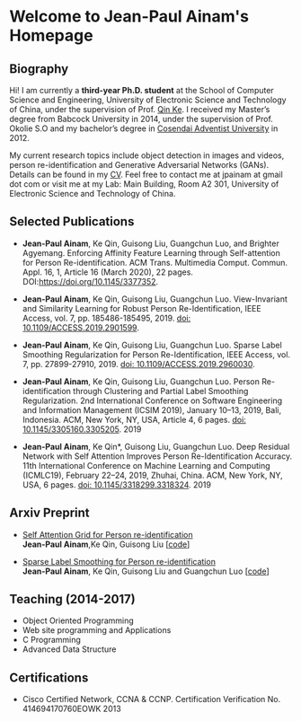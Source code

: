 # Welcome to Jean-Paul Ainam's Homepage

## Biography

Hi! I am currently a **third-year Ph.D. student** at the School of Computer Science and Engineering, University of Electronic Science and Technology of China, under the supervision of Prof. <a href="https://scholar.google.com/citations?user=YevGUDgAAAAJ&hl=en" target="_blank">Qin Ke</a>. I received my Master’s degree from Babcock University in 2014, under the supervision of Prof. Okolie S.O and my bachelor’s degree in <a href="https//:www.uacosendai-edu.net" target="_blank">Cosendai Adventist University</a> in 2012.

My current research topics include object detection in images and videos, person re-identification and Generative Adversarial Networks (GANs).
Details can be found in my <a target="_blank" href="https://1drv.ms/b/s!Avwfb9nLRWEykmJ0tpu7NWUCU9u_">CV</a>. Feel free to contact me at jpainam at gmail dot com or visit me at my Lab: Main Building, Room A2 301, University of Electronic Science and Technology of China.

## Selected Publications
* **Jean-Paul Ainam**, Ke Qin, Guisong Liu, Guangchun Luo, and Brighter Agyemang. Enforcing Affinity Feature Learning through Self-attention for Person Re-identification. ACM Trans. Multimedia Comput. Commun. Appl. 16, 1, Article 16 (March 2020), 22 pages. DOI:<a href="https://dl.acm.org/doi/10.1145/3377352"  target="_blank">https://doi.org/10.1145/3377352</a>. 

* **Jean-Paul Ainam**, Ke Qin, Guisong Liu, Guangchun Luo. View-Invariant and Similarity Learning for Robust Person Re-Identification, IEEE Access, vol. 7, pp. 185486-185495, 2019. <a target="_blank" href="https://doi.org/10.1109/ACCESS.2019.2901599">doi: 10.1109/ACCESS.2019.2901599</a>. 

* **Jean-Paul Ainam**, Ke Qin, Guisong Liu, Guangchun Luo. Sparse Label Smoothing Regularization for Person Re-Identification, IEEE Access, vol. 7, pp. 27899-27910, 2019. <a target="_blank" href="https://doi.org/10.1109/ACCESS.2019.2960030">doi: 10.1109/ACCESS.2019.2960030</a>. 


* **Jean-Paul Ainam**, Ke Qin, Guisong Liu, Guangchun Luo. Person Re-identification through Clustering and Partial Label Smoothing Regularization. 2nd International Conference on Software Engineering and Information Management (ICSIM 2019), January 10–13, 2019, Bali, Indonesia. ACM, New York, NY, USA, Article 4, 6 pages. <a target="_blank" href="https://dl.acm.org/citation.cfm?id=3305205">doi: 10.1145/3305160.3305205</a>. 2019

* **Jean-Paul Ainam**, Ke Qin*, Guisong Liu, Guangchun Luo. Deep Residual Network with Self Attention Improves Person Re-Identification Accuracy. 11th International Conference on Machine Learning and Computing (ICMLC19), February 22–24, 2019, Zhuhai, China. ACM, New York, NY, USA, 6 pages. <a href="https://doi.org/10.1145/3318299.3318324">doi: 10.1145/3318299.3318324</a>. 2019

## Arxiv Preprint
* <a href="https://arxiv.org/abs/1809.08556" target="_blank">Self Attention Grid for Person re-identification</a><br> **Jean-Paul Ainam**,Ke Qin, Guisong Liu [[code](https://github.com/jpainam/self_attention_grid)]

* <a href="https://arxiv.org/abs/1809.04976" target="_blank">Sparse Label Smoothing for Person re-identification</a>
<br> **Jean-Paul Ainam**, Ke Qin, Guisong Liu and Guangchun Luo [[code](https://github.com/jpainam/SLS_ReID)]

## Teaching (2014-2017)
* Object Oriented Programming
* Web site programming and Applications
* C Programming
* Advanced Data Structure

## Certifications
* Cisco Certified Network, CCNA & CCNP. Certification Verification No. 414694170760EOWK 2013
